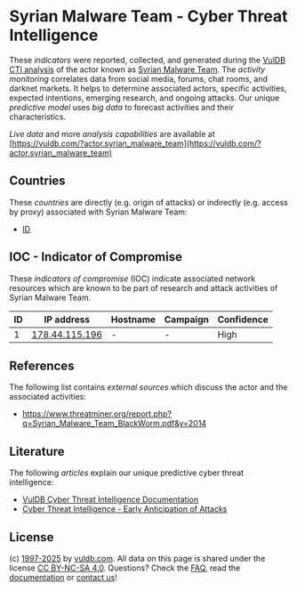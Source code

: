 # Syrian Malware Team - Cyber Threat Intelligence

These _indicators_ were reported, collected, and generated during the [VulDB CTI analysis](https://vuldb.com/?kb.cti) of the actor known as [Syrian Malware Team](https://vuldb.com/?actor.syrian_malware_team). The _activity monitoring_ correlates data from social media, forums, chat rooms, and darknet markets. It helps to determine associated actors, specific activities, expected intentions, emerging research, and ongoing attacks. Our unique _predictive model_ uses _big data_ to forecast activities and their characteristics.

_Live data_ and more _analysis capabilities_ are available at [https://vuldb.com/?actor.syrian_malware_team](https://vuldb.com/?actor.syrian_malware_team)

## Countries

These _countries_ are directly (e.g. origin of attacks) or indirectly (e.g. access by proxy) associated with Syrian Malware Team:

* [ID](https://vuldb.com/?country.id)

## IOC - Indicator of Compromise

These _indicators of compromise_ (IOC) indicate associated network resources which are known to be part of research and attack activities of Syrian Malware Team.

ID | IP address | Hostname | Campaign | Confidence
-- | ---------- | -------- | -------- | ----------
1 | [178.44.115.196](https://vuldb.com/?ip.178.44.115.196) | - | - | High

## References

The following list contains _external sources_ which discuss the actor and the associated activities:

* https://www.threatminer.org/report.php?q=Syrian_Malware_Team_BlackWorm.pdf&y=2014

## Literature

The following _articles_ explain our unique predictive cyber threat intelligence:

* [VulDB Cyber Threat Intelligence Documentation](https://vuldb.com/?kb.cti)
* [Cyber Threat Intelligence - Early Anticipation of Attacks](https://www.scip.ch/en/?labs.20201022)

## License

(c) [1997-2025](https://vuldb.com/?kb.changelog) by [vuldb.com](https://vuldb.com/?kb.about). All data on this page is shared under the license [CC BY-NC-SA 4.0](https://creativecommons.org/licenses/by-nc-sa/4.0/). Questions? Check the [FAQ](https://vuldb.com/?kb.faq), read the [documentation](https://vuldb.com/?kb) or [contact us](https://vuldb.com/?contact)!
